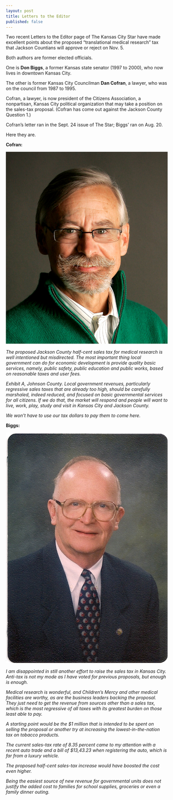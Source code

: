 ```yaml
---
layout: post
title: Letters to the Editor
published: false
---
```


Two recent Letters to the Editor page of The Kansas City Star have made excellent points about the proposed “translational medical research” tax that Jackson Countians will approve or reject on Nov. 5. 

Both authors are former elected officials.

One is **Don Biggs**, a former Kansas state senator (1997 to 2000), who now lives in downtown Kansas City.

The other is former Kansas City Councilman **Dan Cofran**, a lawyer, who was on the council from 1987 to 1995. 

Cofran, a lawyer, is now president of the Citizens Association, a nonpartisan, Kansas City political organization that may take a position on the sales-tax proposal. (Cofran has come out against the Jackson County Question 1.) 

Cofran’s letter ran in the Sept. 24 issue of The Star; Biggs’ ran on Aug. 20.

Here they are.

**Cofran:**

<img src="/img/DanCofran.jpg" alt="Dan Confran" class="img-responsive pull-left letters"> 

_The proposed Jackson County half-cent sales tax for medical research is well intentioned but misdirected. The most important thing local government can do for economic development is provide quality basic services, namely, public safety, public education and public works, based on reasonable taxes and user fees._

_Exhibit A, Johnson County. Local government revenues, particularly regressive sales taxes that are already too high, should be carefully marshaled, indeed reduced, and focused on basic governmental services for all citizens. If we do that, the market will respond and people will want to live, work, play, study and visit in Kansas City and Jackson County._

_We won’t have to use our tax dollars to pay them to come here._

**Biggs:**

<img src="/img/biggs.jpg" alt="Don Biggs" class="img-responsive pull-left letters">

_I am disappointed in still another effort to raise the sales tax in Kansas City. Anti-tax is not my mode as I have voted for previous proposals, but enough is enough._

_Medical research is wonderful, and Children’s Mercy and other medical facilities are worthy, as are the business leaders backing the proposal. They just need to get the revenue from sources other than a sales tax, which is the most regressive of all taxes with its greatest burden on those least able to pay._

_A starting point would be the $1 million that is intended to be spent on selling the proposal or another try at increasing the lowest-in-the-nation tax on tobacco products._

_The current sales-tax rate of 8.35 percent came to my attention with a recent auto trade and a bill of $13,43.23 when registering the auto, which is far from a luxury vehicle._

_The proposed half-cent sales-tax increase would have boosted the cost even higher._

_Being the easiest source of new revenue for governmental units does not justify the added cost to families for school supplies, groceries or even a family dinner outing._
